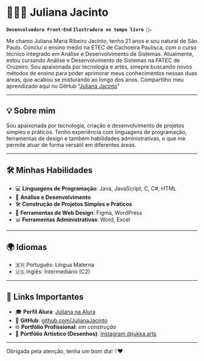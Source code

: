 # 👩🏻‍💻 Juliana Jacinto

**`Desenvolvedora Front-End`** **`Ilustradora no tempo livre 🎨✏️`**

Me chamo Juliana Maria Ribeiro Jacinto, tenho 21 anos e sou natural de São Paulo. Concluí o ensino médio na ETEC de Cachoeira Paulisca, com o curso técnico integrado em Análise e Desenvolvimento de Sistemas. Atualmente, estou cursando Análise e Desenvolvimento de Sistemas na FATEC de Cruzeiro. Sou apaixonada por tecnologia e artes, smepre buscando novos métodos de ensino para poder aprimorar meus conhecimentos nessas duas áreas, que acabou se misturando ao longo dos anos. Compartilho meu aprendizado aqui no GitHub "[Juliana Jacinto](https://github.com/JulianaJacinto/)"

---

## 💡 Sobre mim

Sou apaixonada por tecnologia, criação e desenvolvimento de projetos simples e práticos. Tenho experiência com linguagens de programação, ferramentas de design e também habilidades administrativas, o que me permite atuar de forma versátil em diferentes áreas.

---

## 🛠️ Minhas Habilidades

- 💻 **Linguagens de Programação**: Java, JavaScript, C, C#, HTML  
- 🧠 **Análise e Desenvolvimento**  
- 🛠️ **Construção de Projetos Simples e Práticos**  
- 🎨 **Ferramentas de Web Design**: Figma, WordPress  
- 📊 **Ferramentas Administrativas**: Word, Excel

---

## 🌍 Idiomas

- 🇧🇷 Português: Língua Materna  
- 🇺🇸 Inglês: Intermediário (C2)

---

## 📌 Links Importantes

- 🎓 **Perfil Alura**: [Juliana na Alura](https://cursos.alura.com.br/user/julimaria2003)  
- 💼 **GitHub**: [github.com/JulianaJacinto](https://github.com/JulianaJacinto)  
- 🌐 **Portfólio Profissional**: *em construção*  
- 🎨 **Portfólio Artístico (Desenhos)**: [Instagram @jukka.arts](https://www.instagram.com/jukka.arts/)

---

Obrigada pela atenção, tenha um bom dia! ⍢♥
